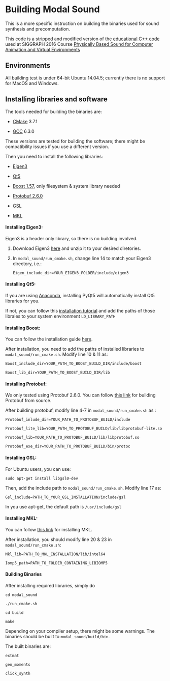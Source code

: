 # Building Modal Sound

This is a more specific instruction on building the binaries used for sound synthesis and precomputation.

This code is a stripped and modified version of the [educational C++ code](https://github.com/cxzheng/ModalSound) used at SIGGRAPH 2016 Course [Physically Based Sound for Computer Animation and Virtual Environments](http://graphics.stanford.edu/courses/sound/)

## Environments

All building test is under 64-bit Ubuntu 14.04.5; currently there is no support for MacOS and Windows.

## Installing libraries and software

The tools needed for building the binaries are:

- [CMake](https://cmake.org/) 3.7.1

- [GCC](https://gcc.gnu.org/) 6.3.0

These versions are tested for building the software; there might be compatibility issues if you use a different version.

Then you need to install the following libraries:

 - [Eigen3](http://eigen.tuxfamily.org/index.php?title=Main_Page)
 
 - [Qt5](http://doc.qt.io/qt-5/qt5-intro.html)
 
 - [Boost 1.57](https://beta.boost.org/), only filesystem & system library needed
 
 - [Protobuf 2.6.0](https://github.com/google/protobuf)
 
 - [GSL](https://www.gnu.org/software/gsl/doc/html/index.html)
 
 - [MKL](https://software.intel.com/en-us/mkl)
 
 #### Installing Eigen3:
 
 Eigen3 is a header only library, so there is no building involved.
 
 1. Download Eigen3 [here](http://eigen.tuxfamily.org/index.php?title=Main_Page) and unzip it to your desired diretories.
 
 2. In `modal_sound/run_cmake.sh`, change line 14 to match your Eigen3 directory, i.e.:
      
      ` Eigen_include_dir=YOUR_EIGEN3_FOLDER/include/eigen3 `
      
 #### Installing Qt5:
 
 If you are using [Anaconda](https://www.anaconda.com/download/#macos), installing PyQt5 will automatically install Qt5 libraries for you.
 
 If not, you can follow this [installation tutorial](https://wiki.qt.io/Install_Qt_5_on_Ubuntu) and add the paths of those libraies to your system environment `LD_LIBRARY_PATH`
 
 #### Installing Boost:
 
  You can follow the installation guide [here](http://www.boost.org/doc/libs/1_61_0/more/getting_started/unix-variants.html).
  
  After installation, you need to add the paths of installed libraries to `modal_sound/run_cmake.sh`. Modify line 10 & 11 as:
  
    Boost_include_dir=YOUR_PATH_TO_BOOST_BUILD_DIR/include/boost
  
    Boost_lib_dir=YOUR_PATH_TO_BOOST_BUILD_DIR/lib
 
 #### Installing Protobuf:
 
  We only tested using Protobuf 2.6.0. You can follow [this link](https://github.com/google/protobuf/blob/master/src/README.md) for building Protobuf from source.
  
  After building protobuf, modify line 4-7 in `modal_sound/run_cmake.sh` as :
    
    Protobuf_inlude_dir=YOUR_PATH_TO_PROTOBUF_BUILD/include
    
    Protobuf_lite_lib=YOUR_PATH_TO_PROTOBUF_BUILD/lib/libprotobuf-lite.so
    
    Protobuf_lib=YOUR_PATH_TO_PROTOBUF_BUILD/lib/libprotobuf.so
    
    Protobuf_exe_dir=YOUR_PATH_TO_PROTOBUF_BUILD/bin/protoc
    
 #### Installing GSL:
 
 For Ubuntu users, you can use:
 
    sudo apt-get install libgsl0-dev
    
 Then, add the include path to `modal_sound/run_cmake.sh`. Modify line 17 as:
 
    Gsl_include=PATH_TO_YOUR_GSL_INSTALLATION/include/gsl
    
 In you use apt-get, the default path is `/usr/include/gsl`
 
 #### Installing MKL:
 
 You can follow [this link](https://software.intel.com/en-us/get-started-with-mkl-for-linux) for installing MKL.
 
 After installation, you should modify line 20 & 23 in `modal_sound/run_cmake.sh`:
 
    Mkl_lib=PATH_TO_MKL_INSTALLATION/lib/intel64
    
    Iomp5_path=PATH_TO_FOLDER_CONTAINING_LIBIOMP5

#### Building Binaries

After installing required libraries, simply do

    cd modal_sound
    
    ./run_cmake.sh
    
    cd build
    
    make
    
Depending on your compiler setup, there might be some warnings. The binaries should be built to `modal_sound/build/bin`. 

The built binaries are:
    
    extmat
    
    gen_moments
    
    click_synth

    
    
   
    
